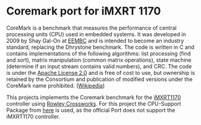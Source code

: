 # Coremark port for iMXRT 1170

CoreMark is a benchmark that measures the performance of central processing units (CPU) used in embedded systems. It was developed in 2009 by Shay Gal-On at [EEMBC](https://www.eembc.org/) and is intended to become an industry standard, replacing the Dhrystone benchmark. The code is written in C and contains implementations of the following algorithms: list processing (find and sort), matrix manipulation (common matrix operations), state machine (determine if an input stream contains valid numbers), and CRC. The code is under the [Apache License 2.0](http://www.apache.org/licenses/LICENSE-2.0) and is free of cost to use, but ownership is retained by the Consortium and publication of modified versions under the CoreMark name prohibited. ([Wikipedia](https://en.wikipedia.org/wiki/Coremark))

This projects implements the Coremark benchmark for the [iMXRT1170]( https://www.nxp.com/products/processors-and-microcontrollers/arm-microcontrollers/i-mx-rt-crossover-mcus/i-mx-rt1170-crossover-mcu-family-first-ghz-mcu-with-arm-cortex-m7-and-cortex-m4-cores:i.MX-RT1170) controller using [Rowley Crossworks](https://www.rowley.co.uk/). For this project the CPU-Support Package from [here](https://github.com/Masmiseim36/iMXRT) is used, as the official Port does not support the iMXRT1170 controller.
